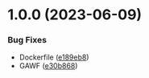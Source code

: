 # 1.0.0 (2023-06-09)


### Bug Fixes

* Dockerfile ([e189eb8](https://github.com/lungmuss/feuerfest.deploy/commit/e189eb85c65d680eb89e736034ff58542de4f749))
* GAWF ([e30b868](https://github.com/lungmuss/feuerfest.deploy/commit/e30b868f8b40cbd9b973655091e855a54a11da60))
